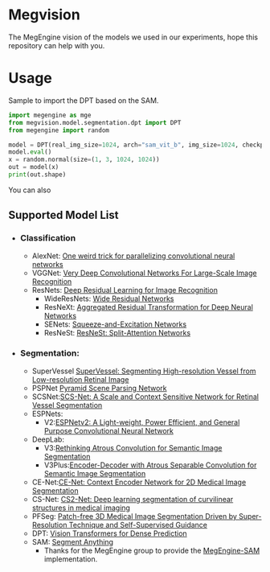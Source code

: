 # Megvision
The MegEngine vision of the models we used in our experiments, hope this repository can help with you.

# Usage

Sample to import the DPT based on the SAM.
```python
import megengine as mge
from megvision.model.segmentation.dpt import DPT
from megengine import random

model = DPT(real_img_size=1024, arch="sam_vit_b", img_size=1024, checkpoint=None)
model.eval()
x = random.normal(size=(1, 3, 1024, 1024))
out = model(x)
print(out.shape)
```

You can also 

## Supported Model List

+ ### Classification
  + AlexNet: [One weird trick for parallelizing convolutional neural networks](https://arxiv.org/abs/1404.5997)
  + VGGNet: [Very Deep Convolutional Networks For Large-Scale Image Recognition](https://arxiv.org/pdf/1409.1556.pdf)
  + ResNets: [Deep Residual Learning for Image Recognition](https://arxiv.org/pdf/1512.03385.pdf)
    + WideResNets: [Wide Residual Networks](https://arxiv.org/pdf/1605.07146.pdf)
    + ResNeXt: [Aggregated Residual Transformation for Deep Neural Networks](https://arxiv.org/pdf/1611.05431.pdf)
    + SENets: [Squeeze-and-Excitation Networks](https://arxiv.org/abs/1709.01507)
    + ResNeSt: [ResNeSt: Split-Attention Networks](https://arxiv.org/pdf/2004.08955.pdf)

+ ### Segmentation:

  + SuperVessel [SuperVessel: Segmenting High-resolution Vessel from Low-resolution Retinal Image](https://arxiv.org/abs/2207.13882)
  + PSPNet [Pyramid Scene Parsing Network](https://arxiv.org/pdf/1612.01105.pdf)
  + SCSNet:[SCS-Net: A Scale and Context Sensitive Network for Retinal Vessel Segmentation](https://www.sciencedirect.com/science/article/pii/S1361841521000712#!)
  + ESPNets:
    + V2:[ESPNetv2: A Light-weight, Power Efficient, and General Purpose Convolutional Neural Network](https://arxiv.org/pdf/1811.11431.pdf)
  + DeepLab:
    + V3:[Rethinking Atrous Convolution for Semantic Image Segmentation](https://arxiv.org/abs/1706.05587)
    + V3Plus:[Encoder-Decoder with Atrous Separable Convolution for Semantic Image Segmentation](https://arxiv.org/abs/1802.02611)
  + CE-Net:[CE-Net: Context Encoder Network for 2D Medical Image Segmentation](https://arxiv.org/pdf/1903.02740.pdf)
  + CS-Net: [CS2-Net: Deep learning segmentation of curvilinear structures in medical imaging](https://www.sciencedirect.com/science/article/pii/S1361841520302383)
  + PFSeg: [Patch-free 3D Medical Image Segmentation Driven by Super-Resolution Technique and Self-Supervised Guidance](https://link.springer.com/chapter/10.1007/978-3-030-87193-2_13)
  + DPT: [Vision Transformers for Dense Prediction](https://arxiv.org/abs/2103.13413)
  + SAM: [Segment Anything](https://arxiv.org/abs/2304.02643)
    + Thanks for the MegEngine group to provide the [MegEngine-SAM](https://github.com/MegEngine/MegEngine-SAM) implementation.
